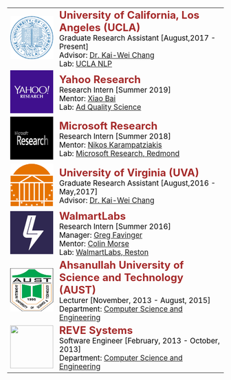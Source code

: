 <table class="table__tablenospace">
	<tr>
		<td class="table__tablenospace"><img src='/images/UCLA.png' style='height:100px;width:100px'></td>
		<td class="table__tablenospace" width="600px">
			<span style="color:black; font-size:17px"> 
			<font color="brown" size="5"><b>University of California, Los Angeles (UCLA)</b></font><br/>
			Graduate Research Assistant [August,2017 - Present]<br/>
			Advisor: <a href="http://web.cs.ucla.edu/~kwchang/">Dr. Kai-Wei Chang</a><br/>
			Lab: <a href="http://web.cs.ucla.edu/~kwchang/members/">UCLA NLP</a>
			</span>
		</td>
 	</tr>
	<tr>
		<td class="table__tablenospace"><img src='/images/Yahoo.png' style='height:100px;;width:100px'></td>
		<td class="table__tablenospace" width="600px">
			<span style="color:black; font-size:17px"> 
			<font color="brown" size="5"><b>Yahoo Research</b></font><br/>
			Research Intern [Summer 2019]<br/>
			Mentor: <a href="https://sites.google.com/site/xiaobaihomepage/">Xiao Bai</a><br/>
			Lab: <a href="https://research.yahoo.com/research-areas/advertising-science">Ad Quality Science</a
			</span>
		</td>
 	</tr>
	<tr>
		<td class="table__tablenospace"><img src='/images/MSR.png' style='height:100px;;width:100px'></td>
		<td class="table__tablenospace" width="600px">
			<span style="color:black; font-size:17px"> 
			<font color="brown" size="5"><b>Microsoft Research</b></font><br/>
			Research Intern [Summer 2018]<br/>
			Mentor: <a href="http://lowrank.net/nikos/index.html">Nikos Karampatziakis</a><br/>
			Lab: <a href="https://www.microsoft.com/en-us/research/">Microsoft Research, Redmond</a>
			</span>
		</td>
 	</tr>
	<tr>
		<td class="table__tablenospace"><img src='/images/UVA.png' style='height:100px;width:100px'></td>
		<td class="table__tablenospace" width="600px">
			<span style="color:black; font-size:17px"> 
			<font color="brown" size="5"><b>University of Virginia (UVA)</b></font><br/>
			Graduate Research Assistant [August,2016 - May,2017]<br/>
			Advisor: <a href="hhttp://czhai.cs.illinois.edu/">Dr. Kai-Wei Chang</a><br/>
			</span>
		</td>
 	</tr>
	<tr>
		<td class="table__tablenospace"><img src='/images/Walmart.png' style='height:100px;;width:100px'></td>
		<td class="table__tablenospace" width="600px">
			<span style="color:black; font-size:17px"> 
			<font color="brown" size="5"><b>WalmartLabs</b></font><br/>
			Research Intern [Summer 2016]<br/>
			Manager: <a href="https://www.linkedin.com/in/gregfavinger/">Greg Favinger</a><br/>
			Mentor: <a href="https://www.linkedin.com/in/colin-morse-13549b3/">Colin Morse</a><br/>
			Lab: <a href="https://www.walmartlabs.com/">WalmartLabs, Reston</a>
			</span>
		</td>
 	</tr>
 	<tr>
		<td class="table__tablenospace"><img src='/images/AUST.png' style='height:100px;;width:100px'></td>
		<td class="table__tablenospace" width="600px">
			<span style="color:black; font-size:17px"> 
			<font color="brown" size="5"><b>Ahsanullah University of Science and Technology (AUST)</b></font><br/>
			Lecturer [November, 2013 - August, 2015]<br/>
			Department: <a href="http://aust.edu/cse/index.htm">Computer Science and Engineering</a>
			</span>
		</td>
 	</tr>
	<tr>
		<td class="table__tablenospace"><img src='' style='height:100px;;width:100px'></td>
		<td class="table__tablenospace" width="600px">
			<span style="color:black; font-size:17px"> 
			<font color="brown" size="5"><b>REVE Systems</b></font><br/>
			Software Engineer [February, 2013 - October, 2013]<br/>
			Department: <a href="http://aust.edu/cse/index.htm">Computer Science and Engineering</a>
			</span>
		</td>
 	</tr>
</table>
